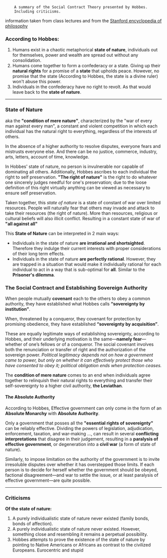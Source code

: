 ```
	A summary of the Social Contract Theory presented by Hobbes.
	Including criticisms.
```

information taken from class lectures and from the [Stanford encyclopedia of philosophy](https://plato.stanford.edu/entries/hobbes-moral/#StaNat)

### According to Hobbes:

1.  Humans exist in a chaotic metaphorical **state of nature**, individuals out for themselves, power and wealth are spread out without any consolidation.
2. Humans come together to form a confederacy or a state. Giving up their **natural rights** for a promise of a **state** that upholds peace. However, no promise that the state (According to Hobbes, the state is a divine ruler) won't abuse this power.
3. Individuals in the confederacy have no right to revolt. As that would leave back to the **state of nature**.

---
### State of Nature

aka the **"condition of mere nature"**, characterized by the "war of every man against every man", a constant and violent competition in which each individual has the natural right to everything, regardless of the interests of others.

In the absence of a higher authority to resolve disputes, everyone fears and mistrusts everyone else. And there can be no justice, commerce, industry, arts, letters, account of time, knowledge.

In Hobbes' state of nature, no person is invulnerable nor capable of dominating all others.
Additionally, Hobbes ascribes to each individual the right to self preservation. **"The right of nature"** is the right to do whatever one sincerely judges needful for one's preservation; due to the loose definition of this right virtually anything can be viewed as necessary to ensure self preservation.

Taken together, this *state of nature* is a state of constant of war over limited resources. People will naturally fear that others may invade and attack to take their resources (the right of nature). More than resources, religious or cultural beliefs will also illicit conflict. Resulting in a constant state of war of **"all against all"** 

This **State of Nature** can be interpreted in 2 main ways:
- Individuals in the state of nature **are irrational and shortsighted**. Therefore they indulge their current interests with proper considerations of their long term effects.
- Individuals in the state of nature **are perfectly rational**. However, they are trapped in a situation that would make it individually rational for each individual to act in a way that is sub-optimal for **all**. Similar to the **Prisoner's dilemma**.

### The Social Contract and Establishing Sovereign Authority

When people mutually **covenant** each to the others to obey a common authority, they have established what Hobbes calls **“sovereignty by institution”**.

When, threatened by a conqueror, they covenant for protection by promising obedience, they have established **“sovereignty by acquisition”**.

These are equally legitimate ways of establishing sovereignty, according to Hobbes, and their underlying motivation is the same—**namely fear**—whether of one’s fellows or of a conqueror. The social covenant involves both the renunciation or transfer of right and the authorization of the sovereign power. *Political legitimacy depends not on how a government came to power, but only on whether it can effectively protect those who have consented to obey it; political obligation ends when protection ceases.*

The **condition of mere nature** comes to an end when individuals agree together to relinquish their natural rights to everything and transfer their self-sovereignty to a higher civil authority, **the Leviathan**.

#### The Absolute Authority

According to Hobbes, Effective government can only come in the form of an **Absolute Monarchy** with **Absolute Authority**. 

Only a government that posses all the **"essential rights of sovereignty"** can be reliably effective. Dividing the powers of legislation, adjudication, enforcement, taxation, and war-making ..., can result in several **conflicting interpretations** that disagree in their judgement, resulting in a **paralysis of effective government**, or degeneration into a **civil war** (a form of state of nature).

Similarly, to impose limitation on the authority of the government is to invite irresoluble disputes over whether it has overstepped those limits. If each person is to decide for herself whether the government should be obeyed, factional disagreement—and war to settle the issue, or at least paralysis of effective government—are quite possible.

---
### Criticisms

**Of the state of nature:**

1. A purely individualistic state of nature never existed (family bonds, bonds of affection).
2. A purely individualistic state of nature never existed. However, something close and resembling it remains a perpetual possibility.
3. Hobbes attempts to prove the existence of the state of nature by pointing to Native Americans or Africans as contrast to the civilized Europeans. Eurocentric and stupid
